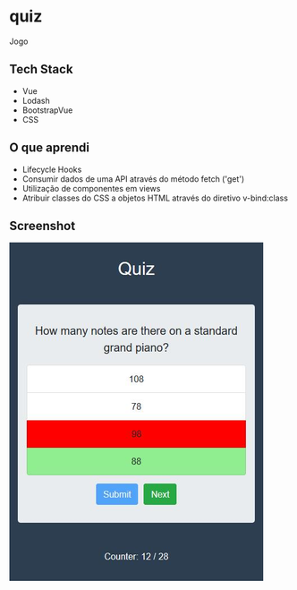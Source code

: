 # quiz
Jogo

## Tech Stack
* Vue
* Lodash
* BootstrapVue
* CSS

## O que aprendi
* Lifecycle Hooks
* Consumir dados de uma API através do método fetch ('get')
* Utilização de componentes em views
* Atribuir classes do CSS a objetos HTML através do diretivo v-bind:class

## Screenshot

![Image of screenshot](https://raw.githubusercontent.com/jadefr/quiz/master/src/assets/quiz.jpg)

